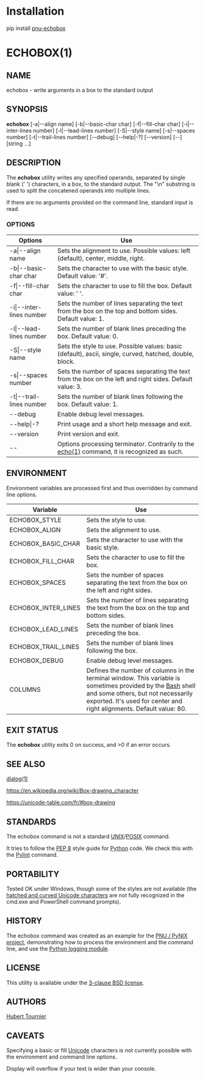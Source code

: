 # Installation
pip install [pnu-echobox](https://pypi.org/project/pnu-echobox/)

# ECHOBOX(1)

## NAME
echobox - write arguments in a box to the standard output

## SYNOPSIS
**echobox**
[-a\|--align name]
[-b\|--basic-char char]
[-f\|--fill-char char]
[-i\|--inter-lines number]
[-l\|--lead-lines number]
[-S\|--style name]
[-s\|--spaces number]
[-t\|--trail-lines number]
[--debug]
[--help\|-?]
[--version]
[--]
[string ...]

## DESCRIPTION
The **echobox** utility writes any specified operands, separated by single blank (' ') characters, in a box, to the standard output.
The "\n" substring is used to split the concatened operands into multiple lines.

If there are no arguments provided on the command line, standard input is read.

### OPTIONS
Options | Use
------- | ---
-a\|--align name|Sets the alignment to use. Possible values: left (default), center, middle, right.
-b\|--basic-char char|Sets the character to use with the basic style. Default value: '#'.
-f\|--fill-char char|Sets the character to use to fill the box. Default value: ' '.
-i\|--inter-lines number|Sets the number of lines separating the text from the box on the top and bottom sides. Default value: 1.
-l\|--lead-lines number|Sets the number of blank lines preceding the box. Default value: 0.
-S\|--style name|Sets the style to use. Possible values: basic (default), ascii, single, curved, hatched, double, block.
-s\|--spaces number|Sets the number of spaces separating the text from the box on the left and right sides. Default value: 3.
-t\|--trail-lines number|Sets the number of blank lines following the box. Default value: 1.
--debug|Enable debug level messages.
--help\|-?|Print usage and a short help message and exit.
--version|Print version and exit.
--|Options processing terminator. Contrarily to the [echo(1)](https://www.freebsd.org/cgi/man.cgi?query=echo) command, it is recognized as such.

## ENVIRONMENT
Environment variables are processed first and thus overridden by command line options.

Variable | Use
-------- | ---
ECHOBOX_STYLE | Sets the style to use.
ECHOBOX_ALIGN | Sets the alignment to use.
ECHOBOX_BASIC_CHAR | Sets the character to use with the basic style.
ECHOBOX_FILL_CHAR | Sets the character to use to fill the box.
ECHOBOX_SPACES | Sets the number of spaces separating the text from the box on the left and right sides.
ECHOBOX_INTER_LINES | Sets the number of lines separating the text from the box on the top and bottom sides.
ECHOBOX_LEAD_LINES | Sets the number of blank lines preceding the box.
ECHOBOX_TRAIL_LINES | Sets the number of blank lines following the box.
ECHOBOX_DEBUG | Enable debug level messages.
COLUMNS | Defines the number of columns in the terminal window. This variable is sometimes provided by the [Bash](http://www.gnu.org/software/bash/) shell and some others, but not necessarily exported. It's used for center and right alignments. Default value: 80.

## EXIT STATUS
The **echobox** utility exits 0 on success, and >0 if an error occurs.

## SEE ALSO
[dialog(1)](https://www.freebsd.org/cgi/man.cgi?query=dialog)

https://en.wikipedia.org/wiki/Box-drawing_character

https://unicode-table.com/fr/#box-drawing

## STANDARDS
The echobox command is not a standard [UNIX](https://en.wikipedia.org/wiki/Unix)/[POSIX](https://en.wikipedia.org/wiki/POSIX) command.

It tries to follow the [PEP 8](https://www.python.org/dev/peps/pep-0008/) style guide for [Python](https://www.python.org/) code.
We check this with the [Pylint](https://www.pylint.org/) command.

## PORTABILITY
Tested OK under Windows, though some of the styles are not available
(the [hatched and curved Unicode characters](https://unicode-table.com/fr/#box-drawing) are not fully recognized in the cmd.exe and PowerShell command prompts).

## HISTORY
The echobox command was created as an example for the [PNU / PyNIX project](https://github.com/HubTou/PNU), demonstrating how to process the environment and the command line, and use the [Python logging module](https://docs.python.org/3/library/logging.html).

## LICENSE
This utility is available under the [3-clause BSD license](https://opensource.org/licenses/BSD-3-Clause).

## AUTHORS
[Hubert Tournier](https://github.com/HubTou)

## CAVEATS
Specifying a basic or fill [Unicode](https://home.unicode.org/) characters is not currently possible with the environment and command line options.

Display will overflow if your text is wider than your console.
